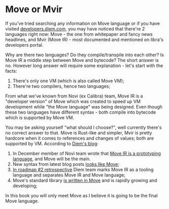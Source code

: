 # Move or Mvir

If you've tried searching any information on Move language or if you have visited [developers.diem.com](https://developers.diem.com), you may have noticed that there're 2 languages right now: Move - the one from whitepaper and fancy news headlines, and Mvir (Move IR) - most documented and mentioned on libra's developers portal.

Why are there two languages? Do they compile/transpile into each other? Is Move IR a middle step between Move and bytecode? The short answer is no. However long answer will require some explanation - let's start with the facts:

1. There's only one VM (which is also called Move VM);
2. There're two compilers, hence two languages;

From what we've known from Novi (ex Calibra) team, Move IR is a "developer version" of Move which was created to speed up VM development while "the Move language" was being designed. Even though these two languages have different syntax - both compile into bytecode which is supported by Move VM.

You may be asking yourself "what should I choose?", well currently there's no correct answer to that. Move is Rust-like and simpler, Mvir is pretty hardcore when it comes to references and changes of values; both are supported by VM. According to [Diem's blog](https://developers.diem.com/blog/):

1. In December member of Novi team wrote that [Move IR is a prototyping language](https://community.libra.org/t/on-move-and-ir/2260/2), and Move will be the main.
2. New syntax from latest blog posts [looks like Move](https://diem.org/en-US/blog/how-to-use-the-end-to-end-tests-framework-in-move/);
3. [In roadmap #2 retrospective](https://diem.org/en-US/blog/libra-core-roadmap-3/) Diem team marks Move IR as a tooling language and separates Move IR and Move language;
4. Move's standard library [is written in Move](https://github.com/diem/diem/tree/master/language/stdlib/modules) and is rapidly growing and developing;

In this book you will only meet Move as I believe it is going to be the final Move language.
